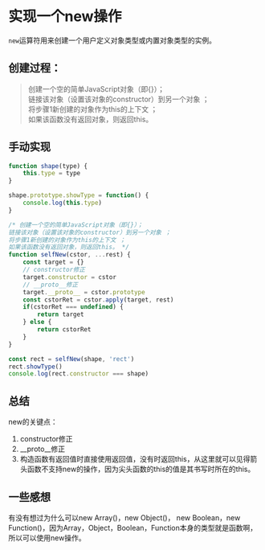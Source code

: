 # 实现一个new操作
`new`运算符用来创建一个用户定义对象类型或内置对象类型的实例。  
## 创建过程：
>创建一个空的简单JavaScript对象（即{}）；  
链接该对象（设置该对象的constructor）到另一个对象 ；  
将步骤1新创建的对象作为this的上下文 ；  
如果该函数没有返回对象，则返回this。

## 手动实现
```javascript
function shape(type) {
    this.type = type
}

shape.prototype.showType = function() {
    console.log(this.type)
}

/* 创建一个空的简单JavaScript对象（即{}）；  
链接该对象（设置该对象的constructor）到另一个对象 ；  
将步骤1新创建的对象作为this的上下文 ；  
如果该函数没有返回对象，则返回this。 */
function selfNew(cstor, ...rest) {
    const target = {}
    // constructor修正
    target.constructor = cstor
    // __proto__修正
    target.__proto__ = cstor.prototype
    const cstorRet = cstor.apply(target, rest)
    if(cstorRet === undefined) {
        return target
    } else {
        return cstorRet
    }
}

const rect = selfNew(shape, 'rect')
rect.showType()
console.log(rect.constructor === shape)
```


## 总结
new的关键点：
1. constructor修正
2. __proto__修正
3. 构造函数有返回值时直接使用返回值，没有时返回this，从这里就可以见得箭头函数不支持new的操作，因为尖头函数的this的值是其书写时所在的this。

## 一些感想
有没有想过为什么可以new Array()，new Object()， new Boolean，new Function()，因为Array，Object，Boolean，Function本身的类型就是函数啊，所以可以使用new操作。
